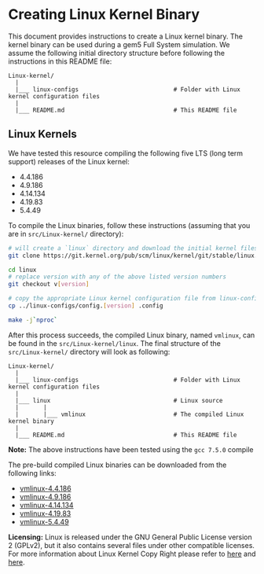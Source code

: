 # Creating Linux Kernel Binary

This document provides instructions to create a Linux kernel binary. The kernel binary can be used during a gem5 Full System simulation.
We assume the following initial directory structure before following the instructions in this README file:

```
Linux-kernel/
  |
  |___ linux-configs                           # Folder with Linux kernel configuration files
  |
  |___ README.md                               # This README file
```

## Linux Kernels

We have tested this resource compiling the following five LTS (long term support) releases of the Linux kernel:

- 4.4.186
- 4.9.186
- 4.14.134
- 4.19.83
- 5.4.49

To compile the Linux binaries, follow these instructions (assuming that you are in `src/Linux-kernel/` directory):

```sh
# will create a `linux` directory and download the initial kernel files into it.
git clone https://git.kernel.org/pub/scm/linux/kernel/git/stable/linux.git

cd linux
# replace version with any of the above listed version numbers
git checkout v[version]

# copy the appropriate Linux kernel configuration file from linux-configs/
cp ../linux-configs/config.[version] .config

make -j`nproc`
```

After this process succeeds, the compiled Linux binary, named  `vmlinux`, can be found in the `src/Linux-kernel/linux`.
The final structure of the `src/Linux-kernel/` directory will look as following:

```
Linux-kernel/
  |
  |___ linux-configs                           # Folder with Linux kernel configuration files
  |
  |___ linux                                   # Linux source
  |       |
  |       |___ vmlinux                         # The compiled Linux kernel binary
  |
  |___ README.md                               # This README file
```

**Note:** The above instructions have been tested using the `gcc 7.5.0` compile

The pre-build compiled Linux binaries can be downloaded from the following links:

- [vmlinux-4.4.186](http://dist.gem5.org/dist/v20-1/kernels/x86/static/vmlinux-4.4.186)
- [vmlinux-4.9.186](http://dist.gem5.org/dist/v20-1/kernels/x86/static/vmlinux-4.9.186)
- [vmlinux-4.14.134](http://dist.gem5.org/dist/v20-1/kernels/x86/static/vmlinux-4.14.134)
- [vmlinux-4.19.83](http://dist.gem5.org/dist/v20-1/kernels/x86/static/vmlinux-4.19.83)
- [vmlinux-5.4.49](http://dist.gem5.org/dist/v20-1/kernels/x86/static/vmlinux-5.4.49)


**Licensing:**
Linux is released under the GNU General Public License version 2 (GPLv2), but it also contains several files under other compatible licenses. For more information about Linux Kernel Copy Right please refer to [here](https://www.kernel.org/legal.html) and [here](https://www.kernel.org/doc/html/latest/process/license-rules.html#kernel-licensing).
